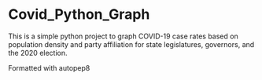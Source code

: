 # Covid_Python_Graph
This is a simple python project to graph COVID-19 case rates based on population density and party affiliation for 
state legislatures, governors, and the 2020 election.

Formatted with autopep8